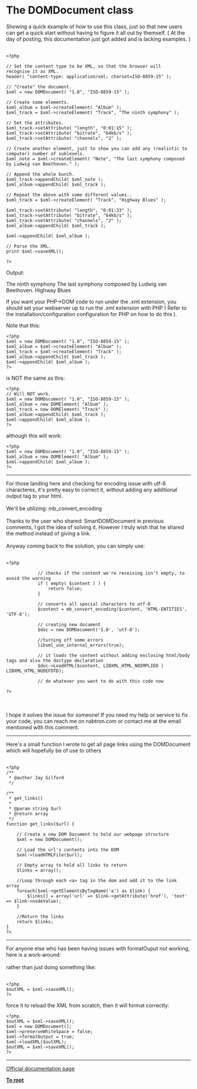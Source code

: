 # The DOMDocument class



Showing a quick example of how to use this class, just so that new users can get a quick start without having to figure it all out by themself. ( At the day of posting, this documentation just got added and is lacking examples. )<br><br>

```
<?php

// Set the content type to be XML, so that the browser will   recognise it as XML.
header( "content-type: application/xml; charset=ISO-8859-15" );

// "Create" the document.
$xml = new DOMDocument( "1.0", "ISO-8859-15" );

// Create some elements.
$xml_album = $xml->createElement( "Album" );
$xml_track = $xml->createElement( "Track", "The ninth symphony" );

// Set the attributes.
$xml_track->setAttribute( "length", "0:01:15" );
$xml_track->setAttribute( "bitrate", "64kb/s" );
$xml_track->setAttribute( "channels", "2" );

// Create another element, just to show you can add any (realistic to computer) number of sublevels.
$xml_note = $xml->createElement( "Note", "The last symphony composed by Ludwig van Beethoven." );

// Append the whole bunch.
$xml_track->appendChild( $xml_note );
$xml_album->appendChild( $xml_track );

// Repeat the above with some different values..
$xml_track = $xml->createElement( "Track", "Highway Blues" );

$xml_track->setAttribute( "length", "0:01:33" );
$xml_track->setAttribute( "bitrate", "64kb/s" );
$xml_track->setAttribute( "channels", "2" );
$xml_album->appendChild( $xml_track );

$xml->appendChild( $xml_album );

// Parse the XML.
print $xml->saveXML();

?>
```


Output:
<Album>
  <Track length="0:01:15" bitrate="64kb/s" channels="2">
    The ninth symphony
    <Note>
      The last symphony composed by Ludwig van Beethoven.
    </Note>
  </Track>
  <Track length="0:01:33" bitrate="64kb/s" channels="2">Highway Blues</Track>
</Album>

If you want your PHP->DOM code to run under the .xml extension, you should set your webserver up to run the .xml extension with PHP ( Refer to the installation/configuration configuration for PHP on how to do this ).

Note that this:


```
<?php
$xml = new DOMDocument( "1.0", "ISO-8859-15" );
$xml_album = $xml->createElement( "Album" );
$xml_track = $xml->createElement( "Track" );
$xml_album->appendChild( $xml_track );
$xml->appendChild( $xml_album );
?>
```


is NOT the same as this:


```
<?php
// Will NOT work.
$xml = new DOMDocument( "1.0", "ISO-8859-15" );
$xml_album = new DOMElement( "Album" );
$xml_track = new DOMElement( "Track" );
$xml_album->appendChild( $xml_track );
$xml->appendChild( $xml_album );
?>
```


although this will work:


```
<?php
$xml = new DOMDocument( "1.0", "ISO-8859-15" );
$xml_album = new DOMElement( "Album" );
$xml->appendChild( $xml_album );
?>
```
  

---

For those landing here and checking for encoding issue with utf-8 characteres, it&apos;s pretty easy to correct it, without adding any additional output tag to your html.<br><br>We&apos;ll be utilizing: mb_convert_encoding<br><br>Thanks to the user who shared: SmartDOMDocument in previous comments, I got the idea of solving it. However I truly wish that he shared the method instead of giving a link.<br><br>Anyway coming back to the solution, you can simply use:<br><br>

```
<?php

            // checks if the content we're receiving isn't empty, to avoid the warning
            if ( empty( $content ) ) {
                return false;
            }

            // converts all special characters to utf-8
            $content = mb_convert_encoding($content, 'HTML-ENTITIES', 'UTF-8');

            // creating new document
            $doc = new DOMDocument('1.0', 'utf-8');

            //turning off some errors
            libxml_use_internal_errors(true);

            // it loads the content without adding enclosing html/body tags and also the doctype declaration
            $doc->LoadHTML($content, LIBXML_HTML_NOIMPLIED | LIBXML_HTML_NODEFDTD);

            // do whatever you want to do with this code now

?>
```
<br><br>I hope it solves the issue for someone! If you need my help or service to fix your code, you can reach me on nabtron.com or contact me at the email mentioned with this comment.  

---

Here&apos;s a small function I wrote to get all page links using the DOMDocument which will hopefully be of use to others<br><br>

```
<?php
/**
 * @author Jay Gilford
 */
 
/**
 * get_links()
 * 
 * @param string $url
 * @return array
 */
function get_links($url) {
 
    // Create a new DOM Document to hold our webpage structure
    $xml = new DOMDocument();
 
    // Load the url's contents into the DOM
    $xml->loadHTMLFile($url);
 
    // Empty array to hold all links to return
    $links = array();
 
    //Loop through each <a> tag in the dom and add it to the link array
    foreach($xml->getElementsByTagName('a') as $link) {
        $links[] = array('url' => $link->getAttribute('href'), 'text' => $link->nodeValue);
    }
 
    //Return the links
    return $links;
}
?>
```
  

---

For anyone else who has been having issues with formatOuput not working, here is a work-around:<br><br>rather than just doing something like:<br><br>

```
<?php
$outXML = $xml->saveXML();
?>
```


force it to reload the XML from scratch, then it will format correctly:



```
<?php
$outXML = $xml->saveXML();
$xml = new DOMDocument();
$xml->preserveWhiteSpace = false;
$xml->formatOutput = true;
$xml->loadXML($outXML);
$outXML = $xml->saveXML();
?>
```
  

---

[Official documentation page](https://www.php.net/manual/en/class.domdocument.php)

**[To root](/README.md)**